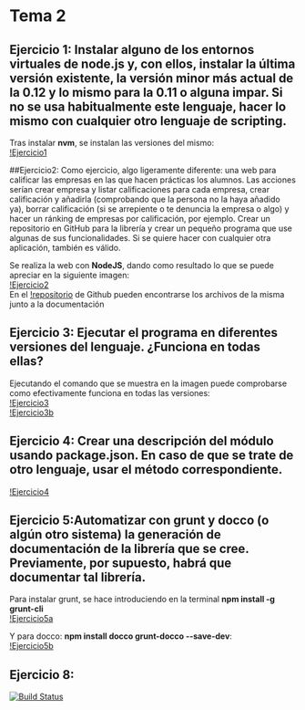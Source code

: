 # Tema 2

## Ejercicio 1: Instalar alguno de los entornos virtuales de node.js y, con ellos, instalar la última versión existente, la versión minor más actual de la 0.12 y lo mismo para la 0.11 o alguna impar. Si no se usa habitualmente este lenguaje, hacer lo mismo con cualquier otro lenguaje de scripting.    
    
Tras instalar **nvm**, se instalan las versiones del mismo:    
[!Ejercicio1](https://photos-3.dropbox.com/t/2/AADAQy3WME66SktfADRd9akxbQdiaBWfRd_bFcDqivUC3A/12/14470490/png/32x32/1/1446145200/0/2/ejercicio1.png/CNqa8wYgASACIAMgBSAHKAEoAigH/ydES8KCCiE_h7oHVBK0O32T39y-E3ly61fWUlgepWPE?size=1024x768&size_mode=2)     
     
##Ejercicio2: Como ejercicio, algo ligeramente diferente: una web para calificar las empresas en las que hacen prácticas los alumnos. Las acciones serían crear empresa y listar calificaciones para cada empresa, crear calificación y añadirla (comprobando que la persona no la haya añadido ya), borrar calificación (si se arrepiente o te denuncia la empresa o algo) y hacer un ránking de empresas por calificación, por ejemplo. Crear un repositorio en GitHub para la librería y crear un pequeño programa que use algunas de sus funcionalidades. Si se quiere hacer con cualquier otra aplicación, también es válido.    
     
Se realiza la web con **NodeJS**, dando como resultado lo que se puede apreciar en la siguiente imagen:    
[!Ejercicio2](https://photos-4.dropbox.com/t/2/AABWv5NP6Y9LiYsWuOUZGcYq82PiKjlSLFDtrIc6piltMQ/12/14470490/png/32x32/1/1446145200/0/2/ejercicio2.png/CNqa8wYgASACIAMgBSAHKAEoAigH/yhiKc9k7SHfqKJFKbmKOOH_bKgODk25hQ80DyvQa3EM?size=1024x768&size_mode=2)    
En el [!repositorio](https://github.com/miguelangelrdguez/Empresa_IV) de Github pueden encontrarse los archivos de la misma junto a la documentación    

## Ejercicio 3: Ejecutar el programa en diferentes versiones del lenguaje. ¿Funciona en todas ellas?   
    
Ejecutando el comando que se muestra en la imagen puede comprobarse como efectivamente funciona en todas las versiones:   
[!Ejercicio3](https://photos-2.dropbox.com/t/2/AAAknzQroWsHKtEseZtxLX61OUm_LBDztTocRqOKow8qWg/12/14470490/png/32x32/1/1446145200/0/2/ejercicio3.png/CNqa8wYgASACIAMgBSAHKAEoAigH/2BRysOn55FUZpkngfqid-dkam5SaADsWEWSA-aGo0rk?size=1024x768&size_mode=2)    
[!Ejercicio3b](https://photos-2.dropbox.com/t/2/AADALXRVbKbodk1C63qbf-VQzKyiP9CDg43GTEJactLYDg/12/14470490/png/32x32/1/1446145200/0/2/ejercicio3_b.png/CNqa8wYgASACIAMgBSAHKAEoAigH/6fmETdTlnEXmlera5DvCNGwKW9TMxP55R42ZOw2qXhY?size=1024x768&size_mode=2)    
     
## Ejercicio 4: Crear una descripción del módulo usando package.json. En caso de que se trate de otro lenguaje, usar el método correspondiente.     
      
[!Ejercicio4](https://photos-5.dropbox.com/t/2/AAB1xyxY65tzw7KmazijSM4ro_a3Xl6J_uso7WD9f1JD_A/12/14470490/png/32x32/1/1446145200/0/2/ejercicio4.png/CNqa8wYgASACIAMgBSAHKAEoAigH/KrqoiHFtXKWCJWNRp0Ji5pc-nJkg-qm5VmmHn2RKFQ4?size=1024x768&size_mode=2)     
     
## Ejercicio 5:Automatizar con grunt y docco (o algún otro sistema) la generación de documentación de la librería que se cree. Previamente, por supuesto, habrá que documentar tal librería.    
    
Para instalar grunt, se hace introduciendo en la terminal **npm install -g grunt-cli**    
[!Ejercicio5a](https://photos-4.dropbox.com/t/2/AAD6IpsBHfXqv-ptmIf5jRCNUu1vy_NzlYRPYb47bKARpg/12/14470490/png/32x32/1/1446145200/0/2/ejercicio5_A.png/CNqa8wYgASACIAMgBSAHKAEoAigH/1uYu4NX7TyNZJocC3Wgl7LnusegSlEMELdBFoqfU_Is?size=1024x768&size_mode=2)   
     
Y para docco: **npm install docco grunt-docco --save-dev**:    
[!Ejercicio5b](https://photos-3.dropbox.com/t/2/AACuqVAnbfbMrmJg2Z4rlo9VfQ7g8kL_AO7Xgq0nEN979A/12/14470490/png/32x32/1/1446145200/0/2/ejercicio_5_b.png/CNqa8wYgASACIAMgBSAHKAEoAigH/x-i1wJzowvKQkYswg9LtZti10kAn4h-mSAeI2sDOYtU?size=1024x768&size_mode=2)
      
## Ejercicio 8:    
[![Build Status](https://travis-ci.org/miguelangelrdguez/empresaIV.svg)](https://travis-ci.org/miguelangelrdguez/empresaIV)

